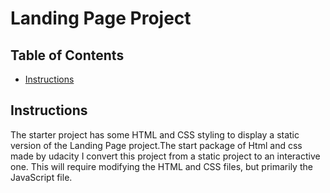# Landing Page Project

## Table of Contents

* [Instructions](#instructions)

## Instructions

The starter project has some HTML and CSS styling to display a static version of the Landing Page project.The start package of Html and css made by udacity I convert this project from a static project to an interactive one. This will require modifying the HTML and CSS files, but primarily the JavaScript file.

